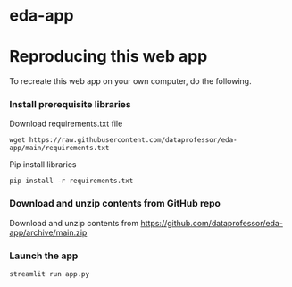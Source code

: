 # eda-app

# Reproducing this web app
To recreate this web app on your own computer, do the following.

### Install prerequisite libraries

Download requirements.txt file

```
wget https://raw.githubusercontent.com/dataprofessor/eda-app/main/requirements.txt

```

Pip install libraries
```
pip install -r requirements.txt
```

###  Download and unzip contents from GitHub repo

Download and unzip contents from https://github.com/dataprofessor/eda-app/archive/main.zip

###  Launch the app

```
streamlit run app.py
```
